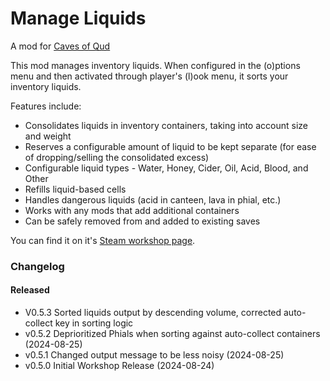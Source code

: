 # Manage Liquids

A mod for [Caves of Qud](https://www.cavesofqud.com/)

This mod manages inventory liquids. When configured in the (o)ptions menu and then activated through player's (l)ook menu, it sorts your inventory liquids.

Features include:

* Consolidates liquids in inventory containers, taking into account size and weight
* Reserves a configurable amount of liquid to be kept separate (for ease of dropping/selling the consolidated excess)
* Configurable liquid types - Water, Honey, Cider, Oil, Acid, Blood, and Other
* Refills liquid-based cells
* Handles dangerous liquids (acid in canteen, lava in phial, etc.)
* Works with any mods that add additional containers
* Can be safely removed from and added to existing saves

You can find it on it's [Steam workshop page](https://steamcommunity.com/sharedfiles/filedetails/?id=3316416182).

### Changelog

#### Released
- V0.5.3 Sorted liquids output by descending volume, corrected auto-collect key in sorting logic
- v0.5.2 Deprioritized Phials when sorting against auto-collect containers (2024-08-25)
- v0.5.1 Changed output message to be less noisy (2024-08-25)
- v0.5.0 Initial Workshop Release (2024-08-24)